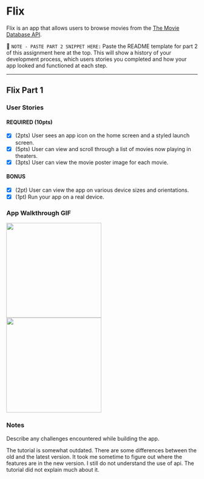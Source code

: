 # Flix

Flix is an app that allows users to browse movies from the [The Movie Database API](http://docs.themoviedb.apiary.io/#).

📝 `NOTE - PASTE PART 2 SNIPPET HERE:` Paste the README template for part 2 of this assignment here at the top. This will show a history of your development process, which users stories you completed and how your app looked and functioned at each step.

---

## Flix Part 1

### User Stories

#### REQUIRED (10pts)
- [x] (2pts) User sees an app icon on the home screen and a styled launch screen.
- [x] (5pts) User can view and scroll through a list of movies now playing in theaters.
- [x] (3pts) User can view the movie poster image for each movie.

#### BONUS
- [x] (2pt) User can view the app on various device sizes and orientations.
- [x] (1pt) Run your app on a real device.

### App Walkthrough GIF
<img src="https://imgur.com/a/1y3VN5F" width=250><br>
<img src="https://imgur.com/8Ici9YS" width=250><br>

### Notes
Describe any challenges encountered while building the app.

The tutorial is somewhat outdated. There are some differences between the old and the latest version. It took me sometime to figure out where the features are in the new version. I still do not understand the use of api. The tutorial did not explain much about it.
